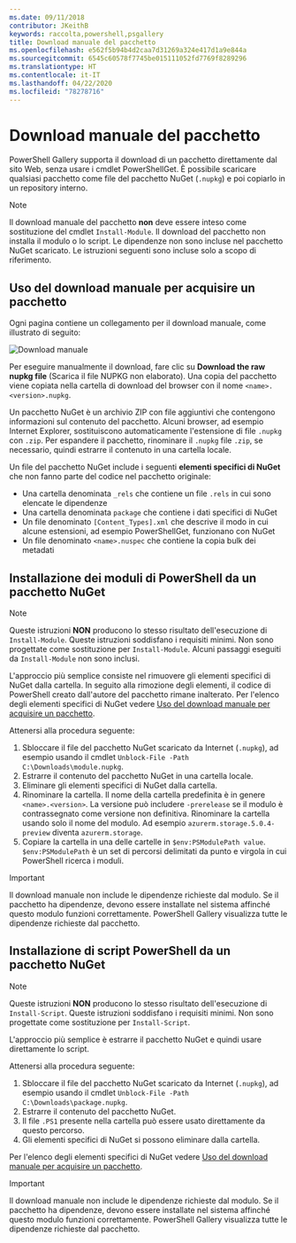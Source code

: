 ```yaml
---
ms.date: 09/11/2018
contributor: JKeithB
keywords: raccolta,powershell,psgallery
title: Download manuale del pacchetto
ms.openlocfilehash: e562f5b94b4d2caa7d31269a324e417d1a9e844a
ms.sourcegitcommit: 6545c60578f7745be015111052fd7769f8289296
ms.translationtype: HT
ms.contentlocale: it-IT
ms.lasthandoff: 04/22/2020
ms.locfileid: "78278716"
---
```

# <a name="manual-package-download"></a>Download manuale del pacchetto

PowerShell Gallery supporta il download di un pacchetto direttamente dal sito Web, senza usare i cmdlet PowerShellGet. È possibile scaricare qualsiasi pacchetto come file del pacchetto NuGet (`.nupkg`) e poi copiarlo in un repository interno.

> [!NOTE]
> Il download manuale del pacchetto **non** deve essere inteso come sostituzione del cmdlet `Install-Module`.
> Il download del pacchetto non installa il modulo o lo script. Le dipendenze non sono incluse nel pacchetto NuGet scaricato. Le istruzioni seguenti sono incluse solo a scopo di riferimento.

## <a name="using-manual-download-to-acquire-a-package"></a>Uso del download manuale per acquisire un pacchetto

Ogni pagina contiene un collegamento per il download manuale, come illustrato di seguito:

![Download manuale](media/manual-download/packagedisplaypagewithpseditions.png)

Per eseguire manualmente il download, fare clic su **Download the raw nupkg file** (Scarica il file NUPKG non elaborato). Una copia del pacchetto viene copiata nella cartella di download del browser con il nome `<name>.<version>.nupkg`.

Un pacchetto NuGet è un archivio ZIP con file aggiuntivi che contengono informazioni sul contenuto del pacchetto. Alcuni browser, ad esempio Internet Explorer, sostituiscono automaticamente l'estensione di file `.nupkg` con `.zip`. Per espandere il pacchetto, rinominare il `.nupkg` file `.zip`, se necessario, quindi estrarre il contenuto in una cartella locale.

Un file del pacchetto NuGet include i seguenti **elementi specifici di NuGet** che non fanno parte del codice nel pacchetto originale:

- Una cartella denominata `_rels` che contiene un file `.rels` in cui sono elencate le dipendenze
- Una cartella denominata `package` che contiene i dati specifici di NuGet
- Un file denominato `[Content_Types].xml` che descrive il modo in cui alcune estensioni, ad esempio PowerShellGet, funzionano con NuGet
- Un file denominato `<name>.nuspec` che contiene la copia bulk dei metadati

## <a name="installing-powershell-modules-from-a-nuget-package"></a>Installazione dei moduli di PowerShell da un pacchetto NuGet

> [!NOTE]
> Queste istruzioni **NON** producono lo stesso risultato dell'esecuzione di `Install-Module`. Queste istruzioni soddisfano i requisiti minimi. Non sono progettate come sostituzione per `Install-Module`.
> Alcuni passaggi eseguiti da `Install-Module` non sono inclusi.

L'approccio più semplice consiste nel rimuovere gli elementi specifici di NuGet dalla cartella. In seguito alla rimozione degli elementi, il codice di PowerShell creato dall'autore del pacchetto rimane inalterato.
Per l'elenco degli elementi specifici di NuGet vedere [Uso del download manuale per acquisire un pacchetto](#using-manual-download-to-acquire-a-package).

Attenersi alla procedura seguente:

1. Sbloccare il file del pacchetto NuGet scaricato da Internet (`.nupkg`), ad esempio usando il cmdlet `Unblock-File -Path C:\Downloads\module.nupkg`.
2. Estrarre il contenuto del pacchetto NuGet in una cartella locale.
2. Eliminare gli elementi specifici di NuGet dalla cartella.
3. Rinominare la cartella. Il nome della cartella predefinita è in genere `<name>.<version>`. La versione può includere `-prerelease` se il modulo è contrassegnato come versione non definitiva. Rinominare la cartella usando solo il nome del modulo. Ad esempio `azurerm.storage.5.0.4-preview` diventa `azurerm.storage`.
4. Copiare la cartella in una delle cartelle in `$env:PSModulePath value`. `$env:PSModulePath` è un set di percorsi delimitati da punto e virgola in cui PowerShell ricerca i moduli.

> [!IMPORTANT]
> Il download manuale non include le dipendenze richieste dal modulo. Se il pacchetto ha dipendenze, devono essere installate nel sistema affinché questo modulo funzioni correttamente. PowerShell Gallery visualizza tutte le dipendenze richieste dal pacchetto.

## <a name="installing-powershell-scripts-from-a-nuget-package"></a>Installazione di script PowerShell da un pacchetto NuGet

> [!NOTE]
> Queste istruzioni **NON** producono lo stesso risultato dell'esecuzione di `Install-Script`. Queste istruzioni soddisfano i requisiti minimi. Non sono progettate come sostituzione per `Install-Script`.

L'approccio più semplice è estrarre il pacchetto NuGet e quindi usare direttamente lo script.

Attenersi alla procedura seguente:

1. Sbloccare il file del pacchetto NuGet scaricato da Internet (`.nupkg`), ad esempio usando il cmdlet `Unblock-File -Path C:\Downloads\package.nupkg`.
2. Estrarre il contenuto del pacchetto NuGet.
2. Il file `.PS1` presente nella cartella può essere usato direttamente da questo percorso.
3. Gli elementi specifici di NuGet si possono eliminare dalla cartella.

Per l'elenco degli elementi specifici di NuGet vedere [Uso del download manuale per acquisire un pacchetto](#using-manual-download-to-acquire-a-package).

> [!IMPORTANT]
> Il download manuale non include le dipendenze richieste dal modulo. Se il pacchetto ha dipendenze, devono essere installate nel sistema affinché questo modulo funzioni correttamente. PowerShell Gallery visualizza tutte le dipendenze richieste dal pacchetto.
